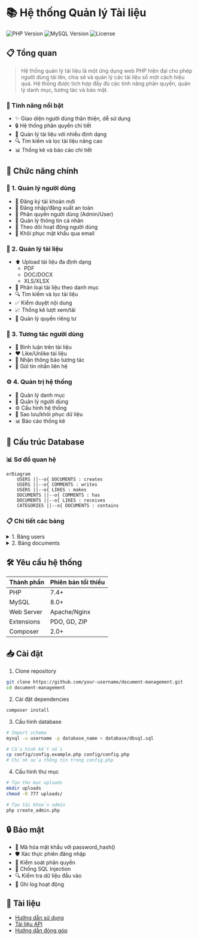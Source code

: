 # 📚 Hệ thống Quản lý Tài liệu
![PHP Version](https://img.shields.io/badge/PHP-7.4%2B-blue)
![MySQL Version](https://img.shields.io/badge/MySQL-8.0%2B-orange)
![License](https://img.shields.io/badge/License-MIT-green)

## 📋 Tổng quan
> Hệ thống quản lý tài liệu là một ứng dụng web PHP hiện đại cho phép người dùng tải lên, chia sẻ và quản lý các tài liệu số một cách hiệu quả. Hệ thống được tích hợp đầy đủ các tính năng phân quyền, quản lý danh mục, tương tác và bảo mật.

### 🌟 Tính năng nổi bật
- ✨ Giao diện người dùng thân thiện, dễ sử dụng
- 🔒 Hệ thống phân quyền chi tiết
- 📁 Quản lý tài liệu với nhiều định dạng
- 🔍 Tìm kiếm và lọc tài liệu nâng cao
- 📊 Thống kê và báo cáo chi tiết

## 🚀 Chức năng chính

### 👥 1. Quản lý người dùng
- 📝 Đăng ký tài khoản mới
- 🔑 Đăng nhập/đăng xuất an toàn
- 👑 Phân quyền người dùng (Admin/User)
- 👤 Quản lý thông tin cá nhân
- 📱 Theo dõi hoạt động người dùng
- 🔄 Khôi phục mật khẩu qua email

### 📑 2. Quản lý tài liệu
- ⬆️ Upload tài liệu đa định dạng
  - PDF
  - DOC/DOCX
  - XLS/XLSX
- 📂 Phân loại tài liệu theo danh mục
- 🔍 Tìm kiếm và lọc tài liệu
- ✅ Kiểm duyệt nội dung
- 📈 Thống kê lượt xem/tải
- 🔐 Quản lý quyền riêng tư

### 💬 3. Tương tác người dùng
- 💭 Bình luận trên tài liệu
- ❤️ Like/Unlike tài liệu
- 🔔 Nhận thông báo tương tác
- 📧 Gửi tin nhắn liên hệ

### ⚙️ 4. Quản trị hệ thống
- 📁 Quản lý danh mục
- 👥 Quản lý người dùng
- ⚙️ Cấu hình hệ thống
- 💾 Sao lưu/khôi phục dữ liệu
- 📊 Báo cáo thống kê

## 💽 Cấu trúc Database

### 📊 Sơ đồ quan hệ
```mermaid
erDiagram
    USERS ||--o{ DOCUMENTS : creates
    USERS ||--o{ COMMENTS : writes
    USERS ||--o{ LIKES : makes
    DOCUMENTS ||--o{ COMMENTS : has
    DOCUMENTS ||--o{ LIKES : receives
    CATEGORIES ||--o{ DOCUMENTS : contains
```

### 📋 Chi tiết các bảng

<details>
<summary>1. Bảng users</summary>

```sql
CREATE TABLE users (
  id INT PRIMARY KEY AUTO_INCREMENT,
  email VARCHAR(255) UNIQUE,
  password VARCHAR(255),
  full_name VARCHAR(255),
  role_id INT,
  status ENUM('active','inactive','banned') DEFAULT 'active',
  created_at TIMESTAMP DEFAULT CURRENT_TIMESTAMP,
  updated_at TIMESTAMP DEFAULT CURRENT_TIMESTAMP ON UPDATE CURRENT_TIMESTAMP
);
```
</details>

<details>
<summary>2. Bảng documents</summary>

```sql
CREATE TABLE documents (
  id INT PRIMARY KEY AUTO_INCREMENT,
  title VARCHAR(255),
  description TEXT,
  filename VARCHAR(255),
  file_size BIGINT,
  file_type VARCHAR(100),
  user_id INT,
  category_id INT,
  visibility ENUM('public','private') DEFAULT 'public',
  status ENUM('pending','approved','rejected') DEFAULT 'pending',
  downloads INT DEFAULT 0,
  views INT DEFAULT 0,
  created_at TIMESTAMP DEFAULT CURRENT_TIMESTAMP
);
```
</details>

## 🛠️ Yêu cầu hệ thống

| Thành phần | Phiên bản tối thiểu |
|------------|---------------------|
| PHP        | 7.4+                |
| MySQL      | 8.0+                |
| Web Server | Apache/Nginx        |
| Extensions | PDO, GD, ZIP        |
| Composer   | 2.0+                |

## 📥 Cài đặt

1. Clone repository
```bash
git clone https://github.com/your-username/document-management.git
cd document-management
```

2. Cài đặt dependencies
```bash
composer install
```

3. Cấu hình database
```bash
# Import schema
mysql -u username -p database_name < database/dbsql.sql

# Cấu hình kết nối
cp config/config.example.php config/config.php
# Chỉnh sửa thông tin trong config.php
```

4. Cấu hình thư mục
```bash
# Tạo thư mục uploads
mkdir uploads
chmod -R 777 uploads/

# Tạo tài khoản admin
php create_admin.php
```

## 🔒 Bảo mật

- 🔑 Mã hóa mật khẩu với password_hash()
- 🛡️ Xác thực phiên đăng nhập
- 🔐 Kiểm soát phân quyền
- 🛑 Chống SQL Injection
- 🔍 Kiểm tra dữ liệu đầu vào
- 📝 Ghi log hoạt động

## 📖 Tài liệu

- [Hướng dẫn sử dụng](docs/user-guide.md)
- [Tài liệu API](docs/api-docs.md)
- [Hướng dẫn đóng góp](CONTRIBUTING.md)
